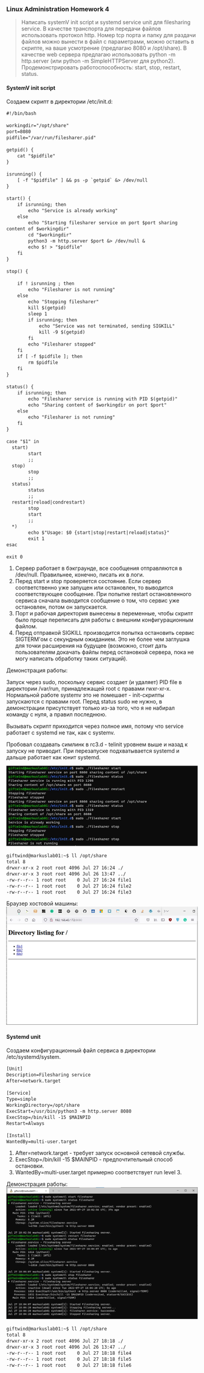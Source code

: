 ### Linux Administration Homework 4

>Написать systemV init script и systemd service unit для filesharing service. В качестве транспорта для передачи файлов использовать протокол http. Номер tcp порта и папку для раздачи файлов можно вынести в файл с параметрами, можно оставить в скрипте, на ваше усмотрение (предлагаю 8080 и /opt/share). В качестве web сервера предлагаю использовать python -m http.server (или python -m SimpleHTTPServer для python2).
Продемонстрировать работоспособность: start, stop, restart, status.

#### SystemV init script

Создаем скрипт в директории /etc/init.d:

```
#!/bin/bash

workingdir="/opt/share"
port=8080
pidfile="/var/run/filesharer.pid"

getpid() {
	cat "$pidfile"
}

isrunning() {
	[ -f "$pidfile" ] && ps -p `getpid` &> /dev/null
}

start() {
	if isrunning; then
		echo "Service is already working"
	else
		echo "Starting filesharer service on port $port sharing content of $workingdir"
		cd "$workingdir"
		python3 -m http.server $port &> /dev/null &
		echo $! > "$pidfile"
	fi		
}

stop() {

	if ! isrunning ; then
		echo "Filesharer is not running"
	else
		echo "Stopping filesharer"
		kill $(getpid)
		sleep 1
		if isrunning; then
			echo "Service was not terminated, sending SIGKILL"
			kill -9 $(getpid)
		fi
		echo "Filesharer stopped"
	fi
	if [ -f $pidfile ]; then
		rm $pidfile
	fi
}

status() {
	if isrunning; then
		echo "Filesharer service is running with PID $(getpid)"
		echo "Sharing content of $workingdir on port $port"
	else
		echo "Filesharer is not running"
	fi
}

case "$1" in
  start)
        start
        ;;
  stop)
        stop
        ;;
  status)
        status
        ;;
  restart|reload|condrestart)
        stop
        start
        ;;
  *)
        echo $"Usage: $0 {start|stop|restart|reload|status}"
        exit 1
esac

exit 0
``` 

1. Сервер работает в бэкграунде, все сообщения отправляются в /dev/null. Правильнее, конечно, писать их в логи.
2. Перед start и stop проверяется состояние. Если сервер соответственно уже запущен или остановлен, то выводится соответствующее сообщение. При попытке restart остановленного сервиса сначала выводится сообщение о том, что сервис уже остановлен, потом он запускается.
3. Порт и рабочая директория вынесены в переменные, чтобы скрипт было проще переписать для работы с внешним конфигурационным файлом.
4. Перед отправкой SIGKILL производится попытка остановить сервис SIGTERM'ом с секундным ожиданием. Это не более чем заглушка для точки расширения на будущее (возможно, стоит дать пользователям докачать файлы перед остановкой сервера, пока не могу написать обработку таких ситуаций).

Демонстрация работы:

Запуск через sudo, поскольку сервис создает (и удаляет) PID file в директории /var/run, принадлежащей root с правами rwxr-xr-x. Нормальной работе systemv это не помешает - init-скрипты запускаются с правами root. Перед status sudo не нужно, в демонстрации присутствует только из-за того, что я не набирал команду с нуля, а правил последнюю.

Вызывать скрипт приходится через полное имя, потому что service работает с systemd не так, как с systemv.

Пробовал создавать симлинк в rc3.d - telinit уровнем выше и назад к запуску не приводит. При перезапуске подхватывается systemd и дальше работает как юнит systemd.

![init script demo](https://github.com/GiftWind/devopsschoolhomeworks/blob/master/linuxadm/hw4/initscriptdemo.jpg)

```
giftwind@markuslab01:~$ ll /opt/share
total 8
drwxr-xr-x 2 root root 4096 Jul 27 16:24 ./
drwxr-xr-x 3 root root 4096 Jul 26 13:47 ../
-rw-r--r-- 1 root root    0 Jul 27 16:24 file1
-rw-r--r-- 1 root root    0 Jul 27 16:24 file2
-rw-r--r-- 1 root root    0 Jul 27 16:24 file3
```
Браузер хостовой машины:
![file sharing demo](https://github.com/GiftWind/devopsschoolhomeworks/blob/master/linuxadm/hw4/sharingdemo.jpg)

#### Systemd unit

Создаем конфигурационный файл сервиса в директории /etc/systemd/system.

```
[Unit]
Description=Filesharing service
After=network.target

[Service]
Type=simple
WorkingDirectory=/opt/share
ExecStart=/usr/bin/python3 -m http.server 8080
ExecStop=/bin/kill -15 $MAINPID
Restart=Always

[Install]
WantedBy=multi-user.target
```
1. After=network.target - требует запуск основной сетевой службы.
2. ExecStop=/bin/kill -15 $MAINPID - предпочтительный способ остановки.
3. WantedBy=multi-user.target примерно соответствует run level 3.

Демонстрация работы:
![systemd unit demo](https://github.com/GiftWind/devopsschoolhomeworks/blob/master/linuxadm/hw4/sysdunitdemo.jpg)

```
giftwind@markuslab01:~$ ll /opt/share
total 8
drwxr-xr-x 2 root root 4096 Jul 27 18:18 ./
drwxr-xr-x 3 root root 4096 Jul 26 13:47 ../
-rw-r--r-- 1 root root    0 Jul 27 18:18 file4
-rw-r--r-- 1 root root    0 Jul 27 18:18 file5
-rw-r--r-- 1 root root    0 Jul 27 18:18 file6
```


